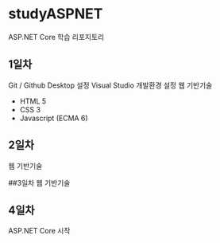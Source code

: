 # studyASPNET
ASP.NET Core 학습 리포지토리

## 1일차
Git / Github Desktop 설정
Visual Studio 개발환경 설정
웹 기반기술
 - HTML 5 
 - CSS 3
 - Javascript (ECMA 6)
 
 ## 2일차
 웹 기반기술
 
  
 ##3일차
 웹 기반기술
 
 
 ## 4일차
 ASP.NET Core 시작